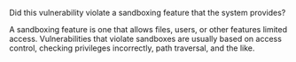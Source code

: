 Did this vulnerability violate a sandboxing feature that the system provides? 
    
A sandboxing feature is one that allows files, users, or other features 
limited access. Vulnerabilities that violate sandboxes are usually based on 
access control, checking privileges incorrectly, path traversal, and the 
like.